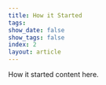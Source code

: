 ```yaml
---
title: How it Started
tags: 
show_date: false
show_tags: false
index: 2
layout: article
---
```


How it started content here.
